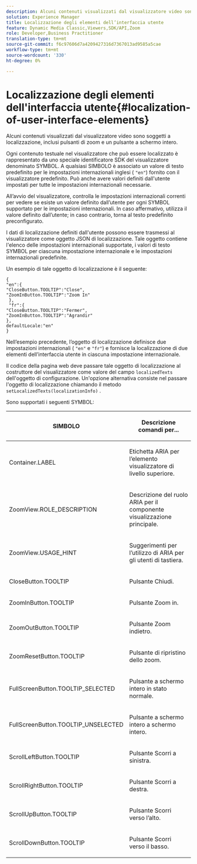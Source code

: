 ```yaml
---
description: Alcuni contenuti visualizzati dal visualizzatore video sono soggetti a localizzazione, inclusi pulsanti di zoom e un pulsante a schermo intero.
solution: Experience Manager
title: Localizzazione degli elementi dell’interfaccia utente
feature: Dynamic Media Classic,Viewers,SDK/API,Zoom
role: Developer,Business Practitioner
translation-type: tm+mt
source-git-commit: f6c97606d7a4209427316d7367013ad9585a5cae
workflow-type: tm+mt
source-wordcount: '330'
ht-degree: 0%

---
```



# Localizzazione degli elementi dell&#39;interfaccia utente{#localization-of-user-interface-elements}

Alcuni contenuti visualizzati dal visualizzatore video sono soggetti a localizzazione, inclusi pulsanti di zoom e un pulsante a schermo intero.

Ogni contenuto testuale nel visualizzatore che può essere localizzato è rappresentato da uno speciale identificatore SDK del visualizzatore denominato SYMBOL. A qualsiasi SIMBOLO è associato un valore di testo predefinito per le impostazioni internazionali inglesi ( `"en"`) fornito con il visualizzatore predefinito. Può anche avere valori definiti dall&#39;utente impostati per tutte le impostazioni internazionali necessarie.

All’avvio del visualizzatore, controlla le impostazioni internazionali correnti per vedere se esiste un valore definito dall’utente per ogni SYMBOL supportato per le impostazioni internazionali. In caso affermativo, utilizza il valore definito dall’utente; in caso contrario, torna al testo predefinito preconfigurato.

I dati di localizzazione definiti dall&#39;utente possono essere trasmessi al visualizzatore come oggetto JSON di localizzazione. Tale oggetto contiene l&#39;elenco delle impostazioni internazionali supportate, i valori di testo SYMBOL per ciascuna impostazione internazionale e le impostazioni internazionali predefinite.

Un esempio di tale oggetto di localizzazione è il seguente:

```
{ 
"en":{ 
"CloseButton.TOOLTIP":"Close", 
"ZoomInButton.TOOLTIP":"Zoom In" 
 }, 
 "fr":{ 
"CloseButton.TOOLTIP":"Fermer", 
"ZoomInButton.TOOLTIP":"Agrandir" 
}, 
defaultLocale:"en" 
}
```

Nell’esempio precedente, l’oggetto di localizzazione definisce due impostazioni internazionali ( `"en"` e `"fr"`) e fornisce la localizzazione di due elementi dell’interfaccia utente in ciascuna impostazione internazionale.

Il codice della pagina web deve passare tale oggetto di localizzazione al costruttore del visualizzatore come valore del campo `localizedTexts` dell&#39;oggetto di configurazione. Un&#39;opzione alternativa consiste nel passare l&#39;oggetto di localizzazione chiamando il metodo `setLocalizedTexts(localizationInfo)` .

Sono supportati i seguenti SYMBOL:

<table id="table_58C40353B7244335872350C98DF2CFB3"> 
 <thead> 
  <tr> 
   <th colname="col1" class="entry"> <p>SIMBOLO </p> </th> 
   <th colname="col2" class="entry"> <p>Descrizione comandi per... </p> </th> 
  </tr> 
 </thead>
 <tbody> 
  <tr> 
   <td colname="col1"> <p> <span class="codeph"> Container.LABEL  </span> </p> </td> 
   <td colname="col2"> <p>Etichetta ARIA per l’elemento visualizzatore di livello superiore. </p> </td> 
  </tr> 
  <tr> 
   <td colname="col1"> <p> <span class="codeph"> ZoomView.ROLE_DESCRIPTION  </span> </p> </td> 
   <td colname="col2"> <p>Descrizione del ruolo ARIA per il componente visualizzazione principale. </p> </td> 
  </tr> 
  <tr> 
   <td colname="col1"> <p> <span class="codeph"> ZoomView.USAGE_HINT  </span> </p> </td> 
   <td colname="col2"> <p>Suggerimenti per l’utilizzo di ARIA per gli utenti di tastiera. </p> </td> 
  </tr> 
  <tr> 
   <td colname="col1"> <p> <span class="codeph"> CloseButton.TOOLTIP  </span> </p> </td> 
   <td colname="col2"> <p>Pulsante Chiudi. </p> </td> 
  </tr> 
  <tr> 
   <td colname="col1"> <p> <span class="codeph"> ZoomInButton.TOOLTIP  </span> </p> </td> 
   <td colname="col2"> <p>Pulsante Zoom in. </p> </td> 
  </tr> 
  <tr> 
   <td colname="col1"> <p> <span class="codeph"> ZoomOutButton.TOOLTIP  </span> </p> </td> 
   <td colname="col2"> <p>Pulsante Zoom indietro. </p> </td> 
  </tr> 
  <tr> 
   <td colname="col1"> <p> <span class="codeph"> ZoomResetButton.TOOLTIP  </span> </p> </td> 
   <td colname="col2"> <p>Pulsante di ripristino dello zoom. </p> </td> 
  </tr> 
  <tr> 
   <td colname="col1"> <p> <span class="codeph"> FullScreenButton.TOOLTIP_SELECTED  </span> </p> </td> 
   <td colname="col2"> <p>Pulsante a schermo intero in stato normale. </p> </td> 
  </tr> 
  <tr> 
   <td colname="col1"> <p> <span class="codeph"> FullScreenButton.TOOLTIP_UNSELECTED  </span> </p> </td> 
   <td colname="col2"> <p>Pulsante a schermo intero a schermo intero. </p> </td> 
  </tr> 
  <tr> 
   <td colname="col1"> <p> <span class="codeph"> ScrollLeftButton.TOOLTIP  </span> </p> </td> 
   <td colname="col2"> <p>Pulsante Scorri a sinistra. </p> </td> 
  </tr> 
  <tr> 
   <td colname="col1"> <p> <span class="codeph"> ScrollRightButton.TOOLTIP  </span> </p> </td> 
   <td colname="col2"> <p>Pulsante Scorri a destra. </p> </td> 
  </tr> 
  <tr> 
   <td colname="col1"> <p> <span class="codeph"> ScrollUpButton.TOOLTIP  </span> </p> </td> 
   <td colname="col2"> <p>Pulsante Scorri verso l’alto. </p> </td> 
  </tr> 
  <tr> 
   <td colname="col1"> <p> <span class="codeph"> ScrollDownButton.TOOLTIP  </span> </p> </td> 
   <td colname="col2"> <p>Pulsante Scorri verso il basso. </p> </td> 
  </tr> 
 </tbody> 
</table>

